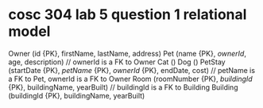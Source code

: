 # cosc 304 lab 5 question 1 relational model

Owner (id {PK}, firstName, lastName, address)
Pet (name {PK}, *ownerId*, age, description)
    // ownerId is a FK to Owner
    Cat ()
    Dog ()
PetStay (startDate {PK}, *petName* {PK}, *ownerId* {PK}, endDate, cost)
    // petName is a FK to Pet, ownerId is a FK to Owner
Room (roomNumber {PK}, *buildingId* {PK}, buildingName, yearBuilt)
    // buildingId is a FK to Building
Building (buildingId {PK}, buildingName, yearBuilt)